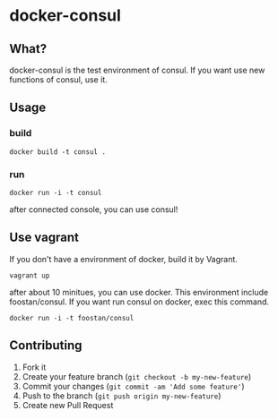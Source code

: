 docker-consul
=============

What?
-------------
docker-consul is the test environment of consul.
If you want use new functions of consul, use it.

Usage
-------------
### build

    docker build -t consul .

### run

    docker run -i -t consul

after connected console, you can use consul!

Use vagrant
------------
If you don't have a environment of docker, build it by Vagrant.

    vagrant up

after about 10 minitues, you can use docker.
This environment include foostan/consul. If you want run consul on docker, exec this command.

    docker run -i -t foostan/consul

Contributing
-------------
1. Fork it
2. Create your feature branch (`git checkout -b my-new-feature`)
3. Commit your changes (`git commit -am 'Add some feature'`)
4. Push to the branch (`git push origin my-new-feature`)
5. Create new Pull Request
